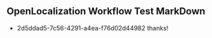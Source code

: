 ## OpenLocalization Workflow Test MarkDown
* 2d5ddad5-7c56-4291-a4ea-f76d02d44982 
thanks!<!--HONumber=Mar16_HO2-->
